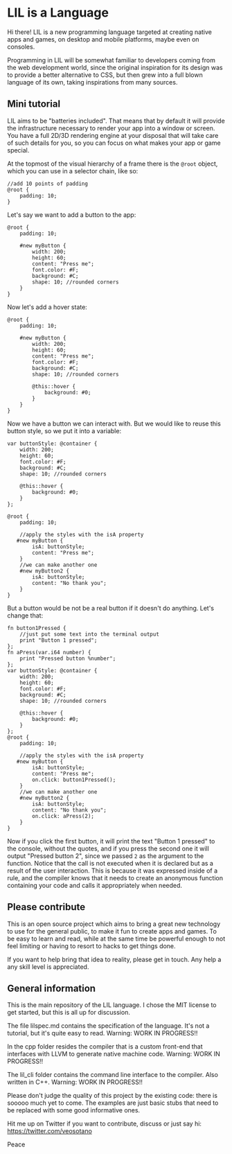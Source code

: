# LIL is a Language

Hi there! LIL is a new programming language targeted at creating native apps and games, on desktop and mobile platforms, maybe even on consoles.

Programming in LIL will be somewhat familiar to developers coming from the web development world, since the original inspiration for its design was
to provide a better alternative to CSS, but then grew into a full blown language of its own, taking inspirations from many sources.

## Mini tutorial

LIL aims to be "batteries included". That means that by default it will provide the infrastructure necessary to render your app into a window or screen.
You have a full 2D/3D rendering engine at your disposal that will take care of such details for you, so you can focus on what makes your app or game special.

At the topmost of the visual hierarchy of a frame there is the `@root` object, which you can use in a selector chain, like so:

    //add 10 points of padding
    @root {
        padding: 10;
    }

Let's say we want to add a button to the app:

	@root {
		padding: 10;

		#new myButton {
			width: 200;
			height: 60;
			content: "Press me";
			font.color: #F;
			background: #C;
			shape: 10; //rounded corners
		}
	}

Now let's add a hover state:

    @root {
    	padding: 10;

		#new myButton {
			width: 200;
			height: 60;
			content: "Press me";
			font.color: #F;
			background: #C;
			shape: 10; //rounded corners
			
			@this::hover {
				background: #0;
			}
		}
	}

Now we have a button we can interact with. But we would like to reuse this button style, so we put it into a variable:

	var buttonStyle: @container {
		width: 200;
		height: 60;
		font.color: #F;
		background: #C;
		shape: 10; //rounded corners

		@this::hover {
			background: #0;
		}
	};

    @root {
    	padding: 10;

		//apply the styles with the isA property
       #new myButton {
			isA: buttonStyle;
			content: "Press me";
		}
		//we can make another one 
		#new myButton2 {
			isA: buttonStyle;
			content: "No thank you";
		}
	}

But a button would be not be a real button if it doesn't do anything. Let's change that:

	fn button1Pressed {
		//just put some text into the terminal output
		print "Button 1 pressed";
	};
	fn aPress(var.i64 number) {
		print "Pressed button %number";
	};
	var buttonStyle: @container {
		width: 200;
		height: 60;
		font.color: #F;
		background: #C;
		shape: 10; //rounded corners

		@this::hover {
			background: #0;
		}
	};
    @root {
    	padding: 10;

		//apply the styles with the isA property
       #new myButton {
			isA: buttonStyle;
			content: "Press me";
			on.click: button1Pressed();
		}
		//we can make another one 
		#new myButton2 {
			isA: buttonStyle;
			content: "No thank you";
			on.click: aPress(2);
		}
	}

Now if you click the first button, it will print the text "Button 1 pressed" to the console, without the quotes, and if you press the second one it will output "Pressed button 2", since we passed `2` as the argument to the function. Notice that the call is not executed when it is declared but as a result of the user interaction. This is because it was expressed inside of a rule, and the compiler knows that it needs to create an anonymous function containing your code and calls it appropriately when needed.

## Please contribute
This is an open source project which aims to bring a great new technology to use for the general public, to make it fun to create apps and games. To be easy to learn and read, while at the same time be powerful enough to not feel limiting or having to resort to hacks to get things done.

If you want to help bring that idea to reality, please get in touch. Any help a any skill level is appreciated.

## General information

This is the main repository of the LIL language. I chose the MIT license to get started, but this is all up for discussion.

The file lilspec.md contains the specification of the language. It's not a tutorial, but it's quite easy to read. Warning: WORK IN PROGRESS!!

In the cpp folder resides the compiler that is a custom front-end that interfaces with LLVM to generate native machine code. Warning: WORK IN PROGRESS!!

The lil_cli folder contains the command line interface to the compiler. Also written in C++. Warning: WORK IN PROGRESS!!

Please don't judge the quality of this project by the existing code: there is sooooo much yet to come. The examples are just basic stubs that need to be replaced with some good informative ones.

Hit me up on Twitter if you want to contribute, discuss or just say hi: https://twitter.com/veosotano

Peace
